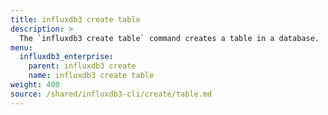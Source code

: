 ```yaml
---
title: influxdb3 create table
description: >
  The `influxdb3 create table` command creates a table in a database.
menu:
  influxdb3_enterprise:
    parent: influxdb3 create
    name: influxdb3 create table
weight: 400
source: /shared/influxdb3-cli/create/table.md
---
```


<!--
The content of this file is at content/shared/influxdb3-cli/create/table.md
-->
